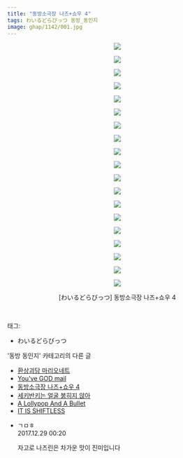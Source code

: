 ```yaml
---
title: "동방소극장 나즈+쇼우 4"
tags: わいるどらびっつ 동방_동인지
image: ghap/1142/001.jpg
---
```

<div class="article">
<p style="text-align: center; clear: none; float: none;"><img src="{{ site.nasurl }}/ghap/1142/001.jpg"/></p>
<p style="text-align: center; clear: none; float: none;"><img src="{{ site.nasurl }}/ghap/1142/002.jpg"/></p>
<p style="text-align: center; clear: none; float: none;"><img src="{{ site.nasurl }}/ghap/1142/003.jpg"/></p>
<p style="text-align: center; clear: none; float: none;"><img src="{{ site.nasurl }}/ghap/1142/004.jpg"/></p>
<p style="text-align: center; clear: none; float: none;"><img src="{{ site.nasurl }}/ghap/1142/005.jpg"/></p>
<p style="text-align: center; clear: none; float: none;"><img src="{{ site.nasurl }}/ghap/1142/006.jpg"/></p>
<p style="text-align: center; clear: none; float: none;"><img src="{{ site.nasurl }}/ghap/1142/007.jpg"/></p>
<p style="text-align: center; clear: none; float: none;"><img src="{{ site.nasurl }}/ghap/1142/008.jpg"/></p>
<p style="text-align: center; clear: none; float: none;"><img src="{{ site.nasurl }}/ghap/1142/009.jpg"/></p>
<p style="text-align: center; clear: none; float: none;"><img src="{{ site.nasurl }}/ghap/1142/010.jpg"/></p>
<p style="text-align: center; clear: none; float: none;"><img src="{{ site.nasurl }}/ghap/1142/011.jpg"/></p>
<p style="text-align: center; clear: none; float: none;"><img src="{{ site.nasurl }}/ghap/1142/012.jpg"/></p>
<p style="text-align: center; clear: none; float: none;"><img src="{{ site.nasurl }}/ghap/1142/013.jpg"/></p>
<p style="text-align: center; clear: none; float: none;"><img src="{{ site.nasurl }}/ghap/1142/014.jpg"/></p>
<p style="text-align: center; clear: none; float: none;"><img src="{{ site.nasurl }}/ghap/1142/015.jpg"/></p>
<p style="text-align: center; clear: none; float: none;"><img src="{{ site.nasurl }}/ghap/1142/016.jpg"/></p>
<p style="text-align: center; clear: none; float: none;"><img src="{{ site.nasurl }}/ghap/1142/017.jpg"/></p>
<p style="text-align: center; clear: none; float: none;"><img src="{{ site.nasurl }}/ghap/1142/018.jpg"/></p>
<p style="text-align: center; clear: none; float: none;"><img src="{{ site.nasurl }}/ghap/1142/019.jpg"/></p>
<p style="text-align: center; clear: none; float: none;">[わいるどらびっつ] 동방소극장 나즈+쇼우 4</p>
<p><br/></p>
</div><div class="tagTrail">
<p>태그: </p>
<ul>
<li>わいるどらびっつ</li>
</ul>
</div><div class="another">
<p>'동방 동인지' 카테고리의 다른 글</p>
<ul>
<li><a href="/2016-07-27-ghap_1144">환상괴담 마리오네트</a></li>
<li><a href="/2016-07-27-ghap_1143">You've GOD mail</a></li>
<li><a href="/2016-07-27-ghap_1142">동방소극장 나즈+쇼우 4</a></li>
<li><a href="/2016-07-27-ghap_1141">세키반키는 얼굴 붉히지 않아</a></li>
<li><a href="/2016-07-27-ghap_1140">A Lollypop And A Bullet</a></li>
<li><a href="/2016-07-27-ghap_1139">IT IS SHIFTLESS</a></li>
</ul>
</div><div class="cb_module cb_fluid">
<div class="cb_wrt cb_profile">
<div class="comment">
<ul>
<li class="cb_thumb_off" id="comment15161996">
<div class="cb_comment_area">
<div class="cb_info_area">
<div class="cb_section">
<span class="cb_nick_name">ㄱㅁㅎ</span>
</div>
<div class="cb_section">
<span class="cb_date">2017.12.29 00:20 </span>
</div>
</div>
<div class="cb_dsc_comment">
<p class="cb_dsc">
											자고로 나즈린은 차가운 맛이 진미입니다
										</p>
</div>
</div></li>
</ul>
</div>
</div><!-- commentList close -->
</div>